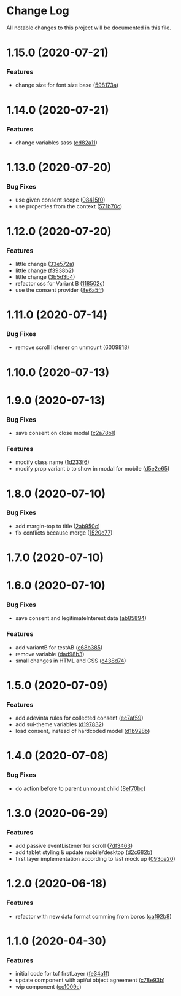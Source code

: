# Change Log

All notable changes to this project will be documented in this file.

# 1.15.0 (2020-07-21)


### Features

* change size for font size base ([598173a](https://github.com/SUI-Components/schibsted-spain-components/commit/598173ac60bd64abc4936d91519129895cb33404))



# 1.14.0 (2020-07-21)


### Features

* change variables sass ([cd82a11](https://github.com/SUI-Components/schibsted-spain-components/commit/cd82a11e845c8e663d658c905deaa815801bc65a))



# 1.13.0 (2020-07-20)


### Bug Fixes

* use given consent scope ([08415f0](https://github.com/SUI-Components/schibsted-spain-components/commit/08415f0ef58c24c3624042b51029c3d2377c41db))
* use properties from the context ([571b70c](https://github.com/SUI-Components/schibsted-spain-components/commit/571b70cb665ca42ebabb9dc7a0c92eb650115fb0))



# 1.12.0 (2020-07-20)


### Features

* little change ([33e572a](https://github.com/SUI-Components/schibsted-spain-components/commit/33e572a53f87af17f1dbcdae623c1143c8b157a0))
* little change ([f3938b2](https://github.com/SUI-Components/schibsted-spain-components/commit/f3938b2596ffb2a93c1e14599f59a49140a0812f))
* little change ([3b5d3b4](https://github.com/SUI-Components/schibsted-spain-components/commit/3b5d3b4442a33b90abd9fe86cd9339d0636da15c))
* refactor css for Variant B ([118502c](https://github.com/SUI-Components/schibsted-spain-components/commit/118502c7fdc6503675e0eb0b54dd27d6b2a5bdec))
* use the consent provider ([8e6a5ff](https://github.com/SUI-Components/schibsted-spain-components/commit/8e6a5ff272f111515fdcd47a92cb99de892442f0))



# 1.11.0 (2020-07-14)


### Bug Fixes

* remove scroll listener on unmount ([6009818](https://github.com/SUI-Components/schibsted-spain-components/commit/6009818c8e4e7e306107467e8ecf09005a92092c))



# 1.10.0 (2020-07-13)



# 1.9.0 (2020-07-13)


### Bug Fixes

* save consent on close modal ([c2a78b1](https://github.com/SUI-Components/schibsted-spain-components/commit/c2a78b14c41e9f22b345c5e98cfc7c34a1ffd33e))


### Features

* modify class name ([1d233f6](https://github.com/SUI-Components/schibsted-spain-components/commit/1d233f69071e9eee170c482224cc51a7ede26fea))
* modify prop variant b to show in modal for mobile ([d5e2e65](https://github.com/SUI-Components/schibsted-spain-components/commit/d5e2e6500b98d54b33e80d942cde66a8bd5a1cda))



# 1.8.0 (2020-07-10)


### Bug Fixes

* add margin-top to title ([2ab950c](https://github.com/SUI-Components/schibsted-spain-components/commit/2ab950c7ef4fad006352598fc8b9beec09d80f0e))
* fix conflicts because merge ([1520c77](https://github.com/SUI-Components/schibsted-spain-components/commit/1520c7784072f0dad694c0de56727f8e51e4193e))



# 1.7.0 (2020-07-10)



# 1.6.0 (2020-07-10)


### Bug Fixes

* save consent and legitimateInterest data ([ab85894](https://github.com/SUI-Components/schibsted-spain-components/commit/ab8589461c3b31c169e7a42d7ff0e9154558d028))


### Features

* add variantB for testAB ([e68b385](https://github.com/SUI-Components/schibsted-spain-components/commit/e68b3852c19b79811b0d2fe83ff52f782252f591))
* remove variable ([dad98b3](https://github.com/SUI-Components/schibsted-spain-components/commit/dad98b3932e262f657fb7417f436ca2cbab31eab))
* small changes in HTML and CSS ([c438d74](https://github.com/SUI-Components/schibsted-spain-components/commit/c438d74fa30423b89a34d8572a8297d37ba941fb))



# 1.5.0 (2020-07-09)


### Features

* add adevinta rules for collected consent ([ec7af59](https://github.com/SUI-Components/schibsted-spain-components/commit/ec7af5962a297ce3d095452d6337bc183449f2d9))
* add sui-theme variables ([d197832](https://github.com/SUI-Components/schibsted-spain-components/commit/d1978326bd315eb44ee04613f7b26e6565352ba9))
* load consent, instead of hardcoded model ([d1b928b](https://github.com/SUI-Components/schibsted-spain-components/commit/d1b928b4d4ba54ba89e4191afb920d7e16b7311c))



# 1.4.0 (2020-07-08)


### Bug Fixes

* do action before to parent unmount child ([8ef70bc](https://github.com/SUI-Components/schibsted-spain-components/commit/8ef70bc44ba02f3c584db4eb7af0bd480ce6bcce))



# 1.3.0 (2020-06-29)


### Features

* add passive eventListener for scroll ([7df3463](https://github.com/SUI-Components/schibsted-spain-components/commit/7df3463eb0721af1eb9d9668dbe29bbcd2b0c576))
* add tablet styling & update mobile/desktop ([d2c682b](https://github.com/SUI-Components/schibsted-spain-components/commit/d2c682ba635b72d816c35174eb8e85a169402f8a))
* first layer implementation according to last mock up ([093ce20](https://github.com/SUI-Components/schibsted-spain-components/commit/093ce2079b239d971d7381616ed56ede42bd7a47))



# 1.2.0 (2020-06-18)


### Features

* refactor with new data format comming from boros ([caf92b8](https://github.com/SUI-Components/schibsted-spain-components/commit/caf92b8270e9309475a708327ecd4071705373db))



# 1.1.0 (2020-04-30)


### Features

* initial code for tcf firstLayer ([fe34a1f](https://github.com/SUI-Components/schibsted-spain-components/commit/fe34a1f2e4e59e981a51c1541d641c9d0ffd81e4))
* update component with api/ui object agreement ([c78e93b](https://github.com/SUI-Components/schibsted-spain-components/commit/c78e93b8bfd0475a319b4826da521da6f90c99b7))
* wip component ([cc1009c](https://github.com/SUI-Components/schibsted-spain-components/commit/cc1009cdd0e94382eb380334f4c7ced77ac60cf3))



